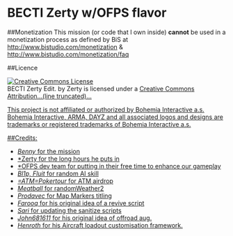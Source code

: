 # BECTI Zerty w/OFPS flavor

##Monetization
This mission (or code that I own inside) __cannot__ be used in a monetization process as defined by BiS at http://www.bistudio.com/monetization & http://www.bistudio.com/monetization/faq

##Licence

<a rel="license" href="http://creativecommons.org/licenses/by-nc-sa/4.0/"><img alt="Creative Commons License" style="border-width:0" src="https://i.creativecommons.org/l/by-nc-sa/4.0/88x31.png" /></a><br /><span xmlns:dct="http://purl.org/dc/terms/" property="dct:title">BECTI Zerty Edit.</span> by <span xmlns:cc="http://creativecommons.org/ns#" property="cc:attributionName">Zerty</span> is licensed under a <a rel="license" href="http://creativecommons.org/licenses/by-nc-sa/4.0/">Creative Commons Attribution...(line truncated)...

This project is not affiliated or authorized by Bohemia Interactive a.s. Bohemia Interactive, ARMA, DAYZ and all associated logos and designs are trademarks or registered trademarks of Bohemia Interactive a.s.


##Credits:
- *Benny* for the mission
- *Zerty for the long hours he puts in
- *OFPS dev team for putting in their free time to enhance our gameplay
- *Bl1p, Fluit* for random AI skill
- *=ATM=Pokertour* for ATM airdrop
- *Meatball* for randomWeather2
- *Prodavec* for Map Markers titling
- *Farooq* for his original idea of a revive script
- *Sari* for updating the sanitize scripts
- *John681611* for his original idea of offroad aug.
- *Henroth* for his Aircraft loadout customisation framework.
